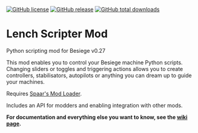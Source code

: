 [![GitHub license](https://img.shields.io/github/license/lench4991/LenchScripterMod.svg)](https://github.com/lench4991/LenchScripterMod/blob/master/LICENSE.md)
[![GitHub release](https://img.shields.io/github/release/lench4991/LenchScripterMod.svg)](https://github.com/lench4991/LenchScripterMod/releases)
[![GitHub total downloads](https://img.shields.io/github/downloads/lench4991/LenchScripterMod/total.svg)](https://github.com/lench4991/LenchScripterMod/releases)

# Lench Scripter Mod
Python scripting mod for Besiege v0.27

This mod enables you to control your Besiege machine Python scripts.
Changing sliders or toggles and triggering actions allows you to create controllers, stabilisators, autopilots or anything you can dream up to guide your machines.

Requires [Spaar's Mod Loader](http://forum.spiderlinggames.co.uk/forum/main-forum/besiege-early-access/modding/8432-spaar-s-mod-loader-1-3-3-besiege-v0-27).

Includes an API for modders and enabling integration with other mods.

**For documentation and everything else you want to know, see the [wiki page](https://github.com/lench4991/BesiegeScripterMod/wiki).**
